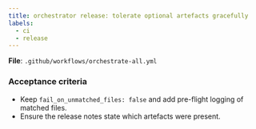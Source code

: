 ```yaml
---
title: orchestrator release: tolerate optional artefacts gracefully
labels:
  - ci
  - release
---
```


**File**: `.github/workflows/orchestrate-all.yml`

### Acceptance criteria
- Keep `fail_on_unmatched_files: false` and add pre-flight logging of matched files.
- Ensure the release notes state which artefacts were present.
